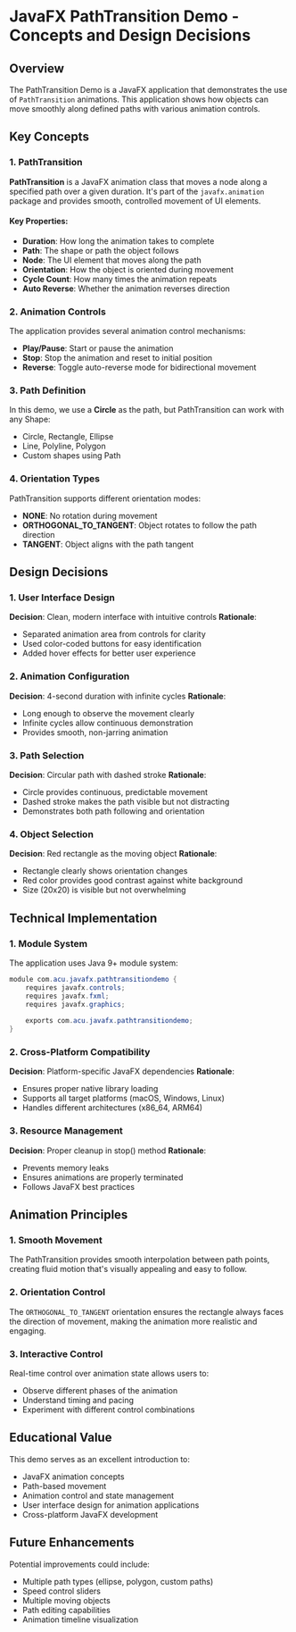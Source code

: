 # JavaFX PathTransition Demo - Concepts and Design Decisions

## Overview

The PathTransition Demo is a JavaFX application that demonstrates the use of `PathTransition` animations. This application shows how objects can move smoothly along defined paths with various animation controls.

## Key Concepts

### 1. PathTransition

**PathTransition** is a JavaFX animation class that moves a node along a specified path over a given duration. It's part of the `javafx.animation` package and provides smooth, controlled movement of UI elements.

#### Key Properties:
- **Duration**: How long the animation takes to complete
- **Path**: The shape or path the object follows
- **Node**: The UI element that moves along the path
- **Orientation**: How the object is oriented during movement
- **Cycle Count**: How many times the animation repeats
- **Auto Reverse**: Whether the animation reverses direction

### 2. Animation Controls

The application provides several animation control mechanisms:

- **Play/Pause**: Start or pause the animation
- **Stop**: Stop the animation and reset to initial position
- **Reverse**: Toggle auto-reverse mode for bidirectional movement

### 3. Path Definition

In this demo, we use a **Circle** as the path, but PathTransition can work with any Shape:
- Circle, Rectangle, Ellipse
- Line, Polyline, Polygon
- Custom shapes using Path

### 4. Orientation Types

PathTransition supports different orientation modes:
- **NONE**: No rotation during movement
- **ORTHOGONAL_TO_TANGENT**: Object rotates to follow the path direction
- **TANGENT**: Object aligns with the path tangent

## Design Decisions

### 1. User Interface Design

**Decision**: Clean, modern interface with intuitive controls
**Rationale**: 
- Separated animation area from controls for clarity
- Used color-coded buttons for easy identification
- Added hover effects for better user experience

### 2. Animation Configuration

**Decision**: 4-second duration with infinite cycles
**Rationale**:
- Long enough to observe the movement clearly
- Infinite cycles allow continuous demonstration
- Provides smooth, non-jarring animation

### 3. Path Selection

**Decision**: Circular path with dashed stroke
**Rationale**:
- Circle provides continuous, predictable movement
- Dashed stroke makes the path visible but not distracting
- Demonstrates both path following and orientation

### 4. Object Selection

**Decision**: Red rectangle as the moving object
**Rationale**:
- Rectangle clearly shows orientation changes
- Red color provides good contrast against white background
- Size (20x20) is visible but not overwhelming

## Technical Implementation

### 1. Module System

The application uses Java 9+ module system:
```java
module com.acu.javafx.pathtransitiondemo {
    requires javafx.controls;
    requires javafx.fxml;
    requires javafx.graphics;
    
    exports com.acu.javafx.pathtransitiondemo;
}
```

### 2. Cross-Platform Compatibility

**Decision**: Platform-specific JavaFX dependencies
**Rationale**:
- Ensures proper native library loading
- Supports all target platforms (macOS, Windows, Linux)
- Handles different architectures (x86_64, ARM64)

### 3. Resource Management

**Decision**: Proper cleanup in stop() method
**Rationale**:
- Prevents memory leaks
- Ensures animations are properly terminated
- Follows JavaFX best practices

## Animation Principles

### 1. Smooth Movement

The PathTransition provides smooth interpolation between path points, creating fluid motion that's visually appealing and easy to follow.

### 2. Orientation Control

The `ORTHOGONAL_TO_TANGENT` orientation ensures the rectangle always faces the direction of movement, making the animation more realistic and engaging.

### 3. Interactive Control

Real-time control over animation state allows users to:
- Observe different phases of the animation
- Understand timing and pacing
- Experiment with different control combinations

## Educational Value

This demo serves as an excellent introduction to:
- JavaFX animation concepts
- Path-based movement
- Animation control and state management
- User interface design for animation applications
- Cross-platform JavaFX development

## Future Enhancements

Potential improvements could include:
- Multiple path types (ellipse, polygon, custom paths)
- Speed control sliders
- Multiple moving objects
- Path editing capabilities
- Animation timeline visualization 